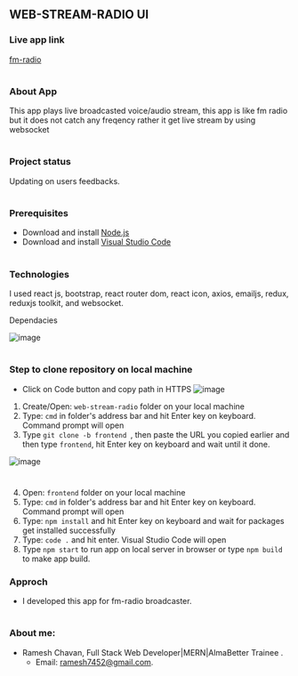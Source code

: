 ## WEB-STREAM-RADIO UI

### Live app link
[fm-radio](https://hingolifm.onrender.com)
#

### About App
This app plays live broadcasted voice/audio stream, this app is like fm radio but it does not catch any freqency rather it get live stream by using websocket
#

### Project status
Updating on users feedbacks.
#

### Prerequisites
- Download and install [Node.js](https://nodejs.org/en/download)
- Download and install [Visual Studio Code](https://code.visualstudio.com/download)
#

### Technologies
I used react js, bootstrap, react router dom, react icon, axios, emailjs, redux, reduxjs toolkit, and websocket.

Dependacies

![image](https://github.com/rameshgchavan/fm-radio/assets/109573381/fc7daf68-aa8b-4679-8aaf-2fafe31dc123)
#

### Step to clone repository on local machine
- Click on Code button and copy path in HTTPS
![image](https://github.com/rameshgchavan/web-stream-radio/assets/109573381/edd7067a-9fbb-41ba-bd1f-d3ad5f9d2eff)

1. Create/Open: `web-stream-radio` folder on your local machine
2. Type: `cmd` in folder's address bar and hit Enter key on keyboard. Command prompt will open
3. Type `git clone -b frontend `, then paste the URL you copied earlier and then type `frontend`, hit Enter key on keyboard and wait until it done.

![image](https://github.com/rameshgchavan/web-stream-radio/assets/109573381/6b16f450-ef98-4a2d-af9f-aa8b22a03f23)

#
4. Open: `frontend` folder on your local machine
5. Type: `cmd` in folder's address bar and hit Enter key on keyboard. Command prompt will open
6. Type: `npm install` and hit Enter key on keyboard and wait for packages get installed successfully
7. Type: `code .` and hit enter. Visual Studio Code will open
8. Type `npm start` to run app on local server in browser or type `npm build` to make app build.

### Approch
- I developed this app for fm-radio broadcaster.
#

### About me: 
- Ramesh Chavan, Full Stack Web Developer|MERN|AlmaBetter Trainee .
    - Email: ramesh7452@gmail.com.
